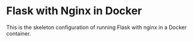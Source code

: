 # Flask with Nginx in Docker

This is the skeleton configuration of running Flask with nginx in a Docker container. 
